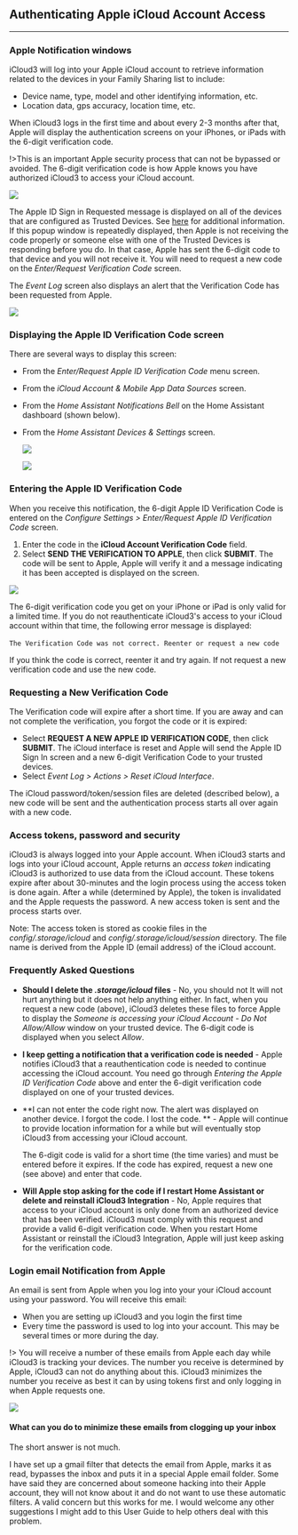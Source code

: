 ## Authenticating Apple iCloud Account Access <!-- {docsify-ignore} -->

------

### Apple Notification windows

iCloud3 will log into your Apple iCloud account to retrieve information related to the devices in your Family Sharing list to include:

- Device name, type, model and other identifying information, etc.
- Location data, gps accuracy, location time, etc.

When iCloud3 logs in the first time and about every 2-3 months after that, Apple will display the authentication screens on your iPhones, or iPads with the 6-digit verification code. 

!>This is an important Apple security process that can not be bypassed or avoided. The 6-digit verification code is how Apple knows you have authorized iCloud3 to access your iCloud account. 

![](../images/auth-process-0-apple-notification.png)

The Apple ID Sign in Requested message is displayed on all of the devices that are configured as Trusted Devices. See [here](https://support.apple.com/en-us/HT205064) for additional information. If this popup window is repeatedly displayed, then Apple is not receiving the code properly or someone else with one of the Trusted Devices is responding before you do. In that case, Apple has sent the 6-digit code to that device and you will not receive it. You will need to request a new code on the *Enter/Request Verification Code* screen.

The *Event Log* screen also displays an alert that the Verification Code has been requested from Apple.

![](../images/auth-process-evlog-msg.png)



### Displaying the Apple ID Verification Code screen

There are several ways to display this screen:
- From the *Enter/Request Apple ID Verification Code* menu screen.
- From the *iCloud Account & Mobile App Data Sources* screen.
- From the *Home Assistant Notifications Bell* on the Home Assistant dashboard (shown below).
- From the *Home Assistant Devices & Settings* screen.

  ![](../images/auth-process-1-notification.png)

  ![](../images/auth-process-2-ic3-config.png)



### Entering the Apple ID Verification Code

When you receive this notification, the 6-digit Apple ID Verification Code is entered on the *Configure Settings > Enter/Request Apple ID Verification Code* screen. 

1. Enter the code in the **iCloud Account Verification Code** field. 
2. Select **SEND THE VERIFICATION TO APPLE**, then click **SUBMIT**. The code will be sent to Apple,  Apple will verify it and a message indicating it has been accepted is displayed on the screen. 

![](../images/auth-process-3-code-entry.png)

The 6-digit verification code you get on your iPhone or iPad is only valid for a limited time. If you do not reauthenticate iCloud3's access to your iCloud account within that time, the following error message is displayed:

​		`The Verification Code was not correct. Reenter or request a new code`

If you think the code is correct, reenter it and try again. If not request a new verification code and use the new code.



### Requesting a New Verification Code

The Verification code will expire after a short time. If you are away and can not complete the verification, you forgot the code or it is expired:

- Select **REQUEST A NEW APPLE ID VERIFICATION CODE**, then click **SUBMIT**. The iCloud interface is reset and Apple will send the Apple ID Sign In screen and a new 6-digit Verification Code to your trusted devices.
- Select *Event Log > Actions > Reset iCloud Interface*.

The iCloud password/token/session files are deleted (described below), a new code will be sent and the authentication process starts all over again with a new code.



### Access tokens, password and security

iCloud3 is always logged into your Apple account. When iCloud3 starts and logs into your iCloud account, Apple returns an *access token* indicating iCloud3 is authorized to use data from the iCloud account. These tokens expire after about 30-minutes and the login process using the access token is done again. After a while (determined by Apple), the token is invalidated and the Apple requests the password. A new access token is sent and the process starts over.

Note: The access token is stored as cookie files in the *config/.storage/icloud* and *config/.storage/icloud/session* directory. The file name is derived from the Apple ID (email address) of the iCloud account.



### Frequently Asked Questions

- **Should I delete the *.storage/icloud* files** - No, you should not It will not hurt anything but it does not help anything either. In fact, when you request a new code (above), iCloud3 deletes these files to force Apple to display the *Someone is accessing your iCloud Account - Do Not Allow/Allow* window on your trusted device. The 6-digit code is displayed when you select *Allow*.

- **I keep getting a notification that a verification code is needed** - Apple notifies iCloud3 that a reauthentication code is needed to continue accessing the iCloud account. You need go through *Entering the Apple ID Verification Code* above and enter the 6-digit verification code displayed on one of your trusted devices. 

- **I can not enter the code right now. The alert was displayed on another device. I forgot the code. I lost the code. ** - Apple will continue to provide location information for a while but will eventually stop iCloud3 from accessing your iCloud account. 

  The 6-digit code is valid for a short time (the time varies) and must be entered before it expires. If the code has expired, request a new one (see above) and enter that code.

- **Will Apple stop asking for the code if I restart Home Assistant or delete and reinstall iCloud3 Integration** - No, Apple requires that access to your iCloud account is only done from an authorized device that has been verified. iCloud3 must comply with this request and provide a valid 6-digit verification code. When you restart Home Assistant or reinstall the iCloud3 Integration, Apple will just keep asking for the verification code. 



### Login email Notification from Apple

An email is sent from Apple when you log into your your iCloud account using your password. You will receive this email:

- When you are setting up iCloud3 and you login the first time
- Every time the password is used to log into your account. This may be several times or more during the day.

!> You will receive a number of these emails from Apple each day while iCloud3 is tracking your devices. The number you receive is determined by Apple, iCloud3 can not do anything about this.  iCloud3 minimizes the number you receive as best it can by using tokens first and only logging in when Apple requests one.

![](../images/auth-apple-email.png)

####  What can you do to minimize these emails from clogging up your inbox

The short answer is not much. 

I have set up a gmail filter that detects the email from Apple, marks it as read, bypasses the inbox and puts it in a special Apple email folder. Some have said they are concerned about someone hacking into their Apple account, they will not know about it and do not want to use these automatic filters. A valid concern but this works for me. I would welcome any other suggestions I might add to this User Guide to help others deal with this problem.
